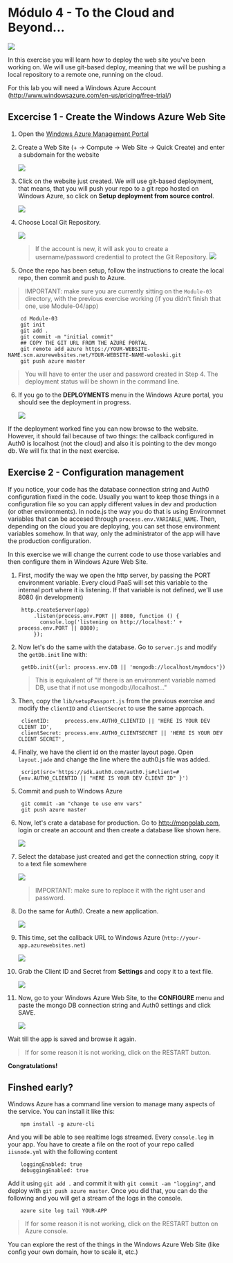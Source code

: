 # Módulo 4 - To the Cloud and Beyond...

![](http://2.bp.blogspot.com/-mcZg2vTqzLQ/TZ-Dg2lNtiI/AAAAAAAABqM/M-rPoRG0m18/s1600/buzz-lightyear-toy-story-murals.jpg)

In this exercise you will learn how to deploy the web site you've been working on. We will use git-based deploy, meaning that we will be pushing a local repository to a remote one, running on the cloud.

For this lab you will need a Windows Azure Account (<http://www.windowsazure.com/en-us/pricing/free-trial/>)

## Excercise 1 - Create the Windows Azure Web Site

1. Open the [Windows Azure Management Portal](http://manage.windowsazure.com)

2. Create a Web Site (+ -> Compute -> Web Site -> Quick Create) and enter a subdomain for the website

    ![](http://puu.sh/2H310.png)

3. Click on the website just created. We will use git-based deployment, that means, that you will push your repo to a git repo hosted on Windows Azure, so click on **Setup deployment from source control**.

    ![](http://puu.sh/2H36A.png)

4. Choose Local Git Repository.

    ![](http://puu.sh/2H3c5.png)

    > If the account is new, it will ask you to create a username/password credential to protect the Git Repository.
    ![](http://puu.sh/2H6kL.png)

5. Once the repo has been setup, follow the instructions to create the local repo, then commit and push to Azure.

> IMPORTANT: make sure you are currently sitting on the `Module-03` directory, with the previous exercise working (if you didn't finish that one, use Module-04/app)

        cd Module-03
        git init
        git add .
        git commit -m "initial commit"
        ## COPY THE GIT URL FROM THE AZURE PORTAL
        git remote add azure https://YOUR-WEBSITE-NAME.scm.azurewebsites.net/YOUR-WEBSITE-NAME-woloski.git
        git push azure master

> You will have to enter the user and password created in Step 4. The deployment status will be shown in the command line.

6. If you go to the **DEPLOYMENTS** menu in the Windows Azure portal, you should see the deployment in progress.

    ![](http://puu.sh/2HfVQ.png)

If the deployment worked fine you can now browse to the website. However, it should fail because of two things: the callback configured in Auth0 is localhost (not the cloud) and also it is pointing to the dev mongo db. We will fix that in the next exercise.

## Exercise 2 - Configuration management

If you notice, your code has the database connection string and Auth0 configuration fixed in the code. Usually you want to keep those things in a configuration file so you can apply different values in dev and production (or other environments). In node.js the way you do that is using Environmnet variables that can be accesed through `process.env.VARIABLE_NAME`. Then, depending on the cloud you are deploying, you can set those environment variables somehow. In that way, only the administrator of the app will have the production configuration.

In this exercise we will change the current code to use those variables and then configure them in Windows Azure Web Site.

1. First, modify the way we open the http server, by passing the PORT environment variable. Every cloud PaaS will set this variable to the internal port where it is listening. If that variable is not defined, we'll use 8080 (in development)

        http.createServer(app)
            .listen(process.env.PORT || 8080, function () {
              console.log('listening on http://localhost:' + process.env.PORT || 8080);
            });

1. Now let's do the same with the database. Go to `server.js` and modify the `getDb.init` line with:

        getDb.init({url: process.env.DB || 'mongodb://localhost/mymdocs'})

    > This is equivalent of "If there is an environment variable named DB, use that if not use mongodb://localhost..."

2. Then, copy the `lib/setupPassport.js` from the previous exercise and modify the `clientID` and `clientSecret` to use the same approach.

        clientID:     process.env.AUTH0_CLIENTID || 'HERE IS YOUR DEV CLIENT ID',
        clientSecret: process.env.AUTH0_CLIENTSECRET || 'HERE IS YOUR DEV CLIENT SECRET',

2. Finally, we have the client id on the master layout page. Open `layout.jade` and change the line where the auth0.js file was added.

        script(src='https://sdk.auth0.com/auth0.js#client=#{env.AUTH0_CLIENTID || "HERE IS YOUR DEV CLIENT ID" }')

3. Commit and push to Windows Azure

        git commit -am "change to use env vars"
        git push azure master

4. Now, let's crate a database for production. Go to <http://mongolab.com>, login or create an account and then create a database like shown here.

    ![](http://puu.sh/2HsJv.png)

5. Select the database just created and get the connection string, copy it to a text file somewhere

    ![](http://puu.sh/2HsM1.png)   
    > IMPORTANT: make sure to replace it with the right user and password.

6. Do the same for Auth0. Create a new application. 

    ![](http://puu.sh/2HsU8.png)

7. This time, set the callback URL to Windows Azure (`http://your-app.azurewebsites.net`)

    ![](http://puu.sh/2Ht0R.png)

8. Grab the Client ID and Secret from **Settings** and copy it to a text file.

    ![](http://puu.sh/2Hts4.png)

7. Now, go to your Windows Azure Web Site, to the **CONFIGURE** menu and paste the mongo DB connection string and Auth0 settings and click SAVE.

    ![](http://puu.sh/2HtS2.png)

Wait till the app is saved and browse it again.

> If for some reason it is not working, click on the RESTART button.

**Congratulations!**

## Finshed early?

Windows Azure has a command line version to manage many aspects of the service. You can install it like this:

        npm install -g azure-cli

And you will be able to see realtime logs streamed. Every `console.log` in your app. You have to create a file on the root of your repo called `iisnode.yml` with the following content

        loggingEnabled: true
        debuggingEnabled: true

Add it using `git add .` and commit it with `git commit -am "logging"`, and deploy with `git push azure master`. Once you did that, you can do the following and you will get a stream of the logs in the console.

        azure site log tail YOUR-APP

> If for some reason it is not working, click on the RESTART button on Azure console.

You can explore the rest of the things in the Windows Azure Web Site (like config your own domain, how to scale it, etc.)
